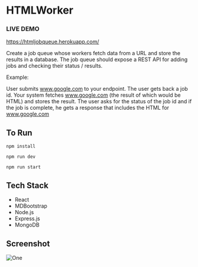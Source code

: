 # HTMLWorker


### LIVE DEMO
https://htmljobqueue.herokuapp.com/


Create a job queue whose workers fetch data from a URL and store the results in a database. The job queue should expose a REST API for adding jobs and checking their status / results.

Example:

User submits www.google.com to your endpoint. The user gets back a job id. Your system fetches www.google.com (the result of which would be HTML) and stores the result. The user asks for the status of the job id and if the job is complete, he gets a response that includes the HTML for www.google.com


## To Run
```
npm install
```

```
npm run dev
```

```
npm run start
```

## Tech Stack
- React
- MDBootstrap
- Node.js
- Express.js
- MongoDB

## Screenshot
![One](https://media.giphy.com/media/XvwgIMVGMxETm/giphy.gif)
